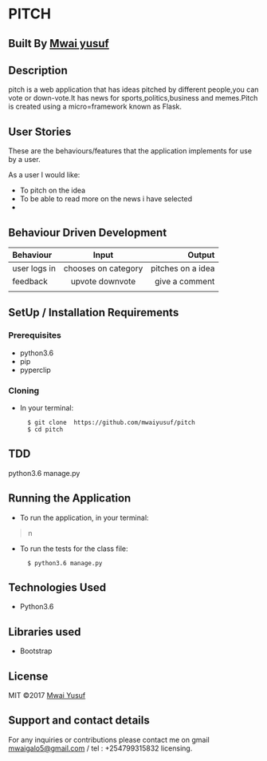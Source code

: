 #  PITCH

## Built By [Mwai yusuf](https://github.com/mwaiyusuf/)

## Description
pitch is a web application that has ideas pitched by different people,you can vote or down-vote.It has news for sports,politics,business and memes.Pitch is created using a micro=framework known as Flask.

## User Stories
These are the behaviours/features that the application implements for use by a user.

As a user I would like:
* To  pitch on the idea
* To be able to read more on the news i have selected
*  
 

## Behaviour Driven Development 
| Behaviour | Input | Output |
| :---------------- | :---------------: | ------------------: |
| user logs in  | chooses on category   | pitches on a idea  |
| feedback  | upvote downvote   | give a comment   |
|   |   |  |
 
 
 
 
## SetUp / Installation Requirements
### Prerequisites
* python3.6
* pip
* pyperclip

### Cloning
* In your terminal:
        
        $ git clone  https://github.com/mwaiyusuf/pitch
        $ cd pitch 
## TDD

python3.6 manage.py 
## Running the Application
* To run the application, in your terminal:

>n
* To run the tests for the class file:

        $ python3.6 manage.py
        
## Technologies Used
* Python3.6
## Libraries used
* Bootstrap

## License
MIT &copy;2017 [Mwai Yusuf](https://github.com/mwaiyusuf)

## Support and contact details
For any inquiries or contributions please contact me on gmail mwaigalo5@gmail.com / tel : +254799315832
 licensing.
